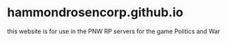 # hammondrosencorp.github.io
this website is for use in the PNW RP servers for the game Politics and War
